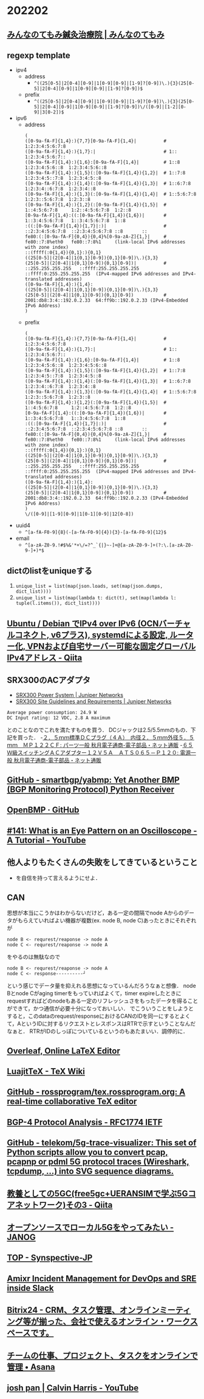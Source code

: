 # 202202

## [みんなのてもみ鍼灸治療院 | みんなのてもみ](https://minnanotemomi.jp/shop/kanda-kita/kanda-acupuncture/)

## regexp template
- ipv4
  - address
    - `^((25[0-5]|2[0-4][0-9]|1[0-9][0-9]|[1-9]?[0-9])\.){3}(25[0-5]|2[0-4][0-9]|1[0-9][0-9]|[1-9]?[0-9])$`
  - prefix
    - `^((25[0-5]|2[0-4][0-9]|1[0-9][0-9]|[1-9]?[0-9])\.){3}(25[0-5]|2[0-4][0-9]|1[0-9][0-9]|[1-9]?[0-9])\/([0-9]|[1-2][0-9]|3[0-2])$`
- ipv6
  - address
    ```
    (
    ([0-9a-fA-F]{1,4}:){7,7}[0-9a-fA-F]{1,4}|          # 1:2:3:4:5:6:7:8
    ([0-9a-fA-F]{1,4}:){1,7}:|                         # 1::                              1:2:3:4:5:6:7::
    ([0-9a-fA-F]{1,4}:){1,6}:[0-9a-fA-F]{1,4}|         # 1::8             1:2:3:4:5:6::8  1:2:3:4:5:6::8
    ([0-9a-fA-F]{1,4}:){1,5}(:[0-9a-fA-F]{1,4}){1,2}|  # 1::7:8           1:2:3:4:5::7:8  1:2:3:4:5::8
    ([0-9a-fA-F]{1,4}:){1,4}(:[0-9a-fA-F]{1,4}){1,3}|  # 1::6:7:8         1:2:3:4::6:7:8  1:2:3:4::8
    ([0-9a-fA-F]{1,4}:){1,3}(:[0-9a-fA-F]{1,4}){1,4}|  # 1::5:6:7:8       1:2:3::5:6:7:8  1:2:3::8
    ([0-9a-fA-F]{1,4}:){1,2}(:[0-9a-fA-F]{1,4}){1,5}|  # 1::4:5:6:7:8     1:2::4:5:6:7:8  1:2::8
    [0-9a-fA-F]{1,4}:((:[0-9a-fA-F]{1,4}){1,6})|       # 1::3:4:5:6:7:8   1::3:4:5:6:7:8  1::8
    :((:[0-9a-fA-F]{1,4}){1,7}|:)|                     # ::2:3:4:5:6:7:8  ::2:3:4:5:6:7:8 ::8       ::
    fe80:(:[0-9a-fA-F]{0,4}){0,4}%[0-9a-zA-Z]{1,}|     # fe80::7:8%eth0   fe80::7:8%1     (link-local IPv6 addresses with zone index)
    ::(ffff(:0{1,4}){0,1}:){0,1}
    ((25[0-5]|(2[0-4]|1{0,1}[0-9]){0,1}[0-9])\.){3,3}
    (25[0-5]|(2[0-4]|1{0,1}[0-9]){0,1}[0-9])|          # ::255.255.255.255   ::ffff:255.255.255.255  ::ffff:0:255.255.255.255  (IPv4-mapped IPv6 addresses and IPv4-translated addresses)
    ([0-9a-fA-F]{1,4}:){1,4}:
    ((25[0-5]|(2[0-4]|1{0,1}[0-9]){0,1}[0-9])\.){3,3}
    (25[0-5]|(2[0-4]|1{0,1}[0-9]){0,1}[0-9])           # 2001:db8:3:4::192.0.2.33  64:ff9b::192.0.2.33 (IPv4-Embedded IPv6 Address)
    )
    ```
  - prefix
    ```
    (
    ([0-9a-fA-F]{1,4}:){7,7}[0-9a-fA-F]{1,4}|          # 1:2:3:4:5:6:7:8
    ([0-9a-fA-F]{1,4}:){1,7}:|                         # 1::                              1:2:3:4:5:6:7::
    ([0-9a-fA-F]{1,4}:){1,6}:[0-9a-fA-F]{1,4}|         # 1::8             1:2:3:4:5:6::8  1:2:3:4:5:6::8
    ([0-9a-fA-F]{1,4}:){1,5}(:[0-9a-fA-F]{1,4}){1,2}|  # 1::7:8           1:2:3:4:5::7:8  1:2:3:4:5::8
    ([0-9a-fA-F]{1,4}:){1,4}(:[0-9a-fA-F]{1,4}){1,3}|  # 1::6:7:8         1:2:3:4::6:7:8  1:2:3:4::8
    ([0-9a-fA-F]{1,4}:){1,3}(:[0-9a-fA-F]{1,4}){1,4}|  # 1::5:6:7:8       1:2:3::5:6:7:8  1:2:3::8
    ([0-9a-fA-F]{1,4}:){1,2}(:[0-9a-fA-F]{1,4}){1,5}|  # 1::4:5:6:7:8     1:2::4:5:6:7:8  1:2::8
    [0-9a-fA-F]{1,4}:((:[0-9a-fA-F]{1,4}){1,6})|       # 1::3:4:5:6:7:8   1::3:4:5:6:7:8  1::8
    :((:[0-9a-fA-F]{1,4}){1,7}|:)|                     # ::2:3:4:5:6:7:8  ::2:3:4:5:6:7:8 ::8       ::
    fe80:(:[0-9a-fA-F]{0,4}){0,4}%[0-9a-zA-Z]{1,}|     # fe80::7:8%eth0   fe80::7:8%1     (link-local IPv6 addresses with zone index)
    ::(ffff(:0{1,4}){0,1}:){0,1}
    ((25[0-5]|(2[0-4]|1{0,1}[0-9]){0,1}[0-9])\.){3,3}
    (25[0-5]|(2[0-4]|1{0,1}[0-9]){0,1}[0-9])|          # ::255.255.255.255   ::ffff:255.255.255.255  ::ffff:0:255.255.255.255  (IPv4-mapped IPv6 addresses and IPv4-translated addresses)
    ([0-9a-fA-F]{1,4}:){1,4}:
    ((25[0-5]|(2[0-4]|1{0,1}[0-9]){0,1}[0-9])\.){3,3}
    (25[0-5]|(2[0-4]|1{0,1}[0-9]){0,1}[0-9])           # 2001:db8:3:4::192.0.2.33  64:ff9b::192.0.2.33 (IPv4-Embedded IPv6 Address)
    )
    \/([0-9]|[1-9][0-9]|1[0-1][0-9]|12[0-8])
    ```
- uuid4
  - `^[a-fA-F0-9]{8}(-[a-fA-F0-9]{4}){3}-[a-fA-F0-9]{12}$`
- email
  - ``^[a-zA-Z0-9.!#$%&'*+\/=?^_`{|}~-]+@[a-zA-Z0-9-]+(?:\.[a-zA-Z0-9-]+)*$``

## dictのlistをuniqueする
1. `unique_list = list(map(json.loads, set(map(json.dumps, dict_list))))`
2. `unique_list = list(map(lambda t: dict(t), set(map(lambda l: tuple(l.items()), dict_list))))`

## [Ubuntu / Debian でIPv4 over IPv6 (OCNバーチャルコネクト, v6プラス), systemdによる設定, ルーター化, VPNおよび自宅サーバー可能な固定グローバルIPv4アドレス - Qiita](https://qiita.com/kakinaguru_zo/items/2764dd8e83e54a6605f2)

## SRX300のACアダプタ
- [SRX300 Power System | Juniper Networks](https://www.juniper.net/documentation/us/en/hardware/srx300/topics/topic-map/srx300-power-system.html)
- [SRX300 Site Guidelines and Requirements | Juniper Networks](https://www.juniper.net/documentation/us/en/hardware/srx300/topics/topic-map/srx300-site-guidelines.html#id-srx300-services-gateway-electrical-wiring-guidelines)
```
Average power consumption: 24.9 W
DC Input rating: 12 VDC, 2.8 A maximum
```
とのことなのでこれを満たすものを買う．
DCジャックは2.5/5.5mmのもの．下記を買った．
-[２．５ｍｍ標準ＤＣプラグ（４Ａ）　内径２．５ｍｍ外径５．５ｍｍ　ＭＰ１２２ＣＦ: パーツ一般 秋月電子通商-電子部品・ネット通販](https://akizukidenshi.com/catalog/g/gC-06649/)
-[６５Ｗ級スイッチングＡＣアダプター１２Ｖ５Ａ　ＡＴＳ０６５－Ｐ１２０: 電源一般 秋月電子通商-電子部品・ネット通販](https://akizukidenshi.com/catalog/g/gM-06961/)

## [GitHub - smartbgp/yabmp: Yet Another BMP (BGP Monitoring Protocol) Python Receiver](https://github.com/smartbgp/yabmp)

## [OpenBMP · GitHub](https://github.com/OpenBMP)

## [#141: What is an Eye Pattern on an Oscilloscope - A Tutorial - YouTube](https://www.youtube.com/watch?v=cL7QsELuv_M)

## 他人よりもたくさんの失敗をしてきているということ
- を自信を持って言えるようにせよ．

## CAN
思想が本当にこうかはわからないだけど，ある一定の間隔でnode Aからのデータがもらえていればよい機器が複数(ex. node B, node C)あったときにそれぞれが
```
node B <- requrest/reaponse -> node A
node C <- requrest/reaponse -> node A
```
をやるのは無駄なので
```
node B <- requrest/reaponse -> node A
node C <- response----------┘
```
という感じでデータ量を抑えれる思想になっているんだろうなぁと想像．
node Bとnode Cがaging timerをもっていればよくて，timer expireしたときにrequestすればどのnodeもある一定のリフレッシュさをもったデータを得ることができて，かつ通信が必要十分になっておいしい．
でこういうことをしようとすると，このdataのrequest/responseにおけるCANのIDを同一にするとよくて，AというIDに対するリクエストとレスポンスはRTRで示すということなんだなぁと．
RTRがIDのしっぽについているというのもあたまいい．調停的に．

## [Overleaf, Online LaTeX Editor](https://www.overleaf.com/)

## [LuajitTeX - TeX Wiki](https://texwiki.texjp.org/?LuajitTeX)

## [GitHub - rossprogram/tex.rossprogram.org: A real-time collaborative TeX editor](https://github.com/rossprogram/tex.rossprogram.org)

## [BGP-4 Protocol Analysis - RFC1774 IETF](https://www.ietf.org/rfc/rfc1774.txt)

## [GitHub - telekom/5g-trace-visualizer: This set of Python scripts allow you to convert pcap, pcapnp or pdml 5G protocol traces (Wireshark, tcpdump, ...) into SVG sequence diagrams.](https://github.com/telekom/5g-trace-visualizer)

## [教養としての5GC(free5gc+UERANSIMで学ぶ5Gコアネットワーク)その3 - Qiita](https://qiita.com/wzm/items/043f33a73dd129bd2aea)

## [オープンソースでローカル5Gをやってみたい - JANOG](https://www.janog.gr.jp/meeting/janog46/wp-content/uploads/2020/07/janog46-lt-06-sumida.pdf)

## [TOP - Synspective-JP](https://synspective.com/jp)

## [Amixr Incident Management for DevOps and SRE inside Slack](https://amixr.io/)

## [Bitrix24 - CRM、タスク管理、オンラインミーティング等が揃った、会社で使えるオンライン・ワークスペースです。](https://www.bitrix24.jp/)

## [チームの仕事、プロジェクト、タスクをオンラインで管理 • Asana](https://asana.com/ja)

## [josh pan | Calvin Harris - YouTube](https://www.youtube.com/watch?v=0J1HwhToFoY)

